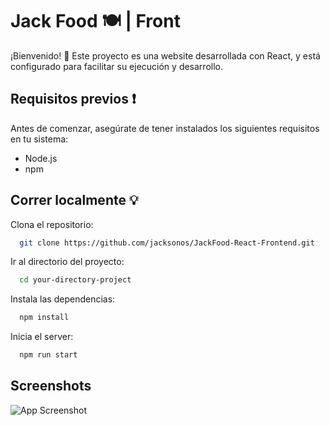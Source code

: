 
# Jack Food 🍽️ | Front 

¡Bienvenido! 👋 Este proyecto es una website  desarrollada con React, y está configurado para facilitar su ejecución y desarrollo.

## Requisitos previos ❗

Antes de comenzar, asegúrate de tener instalados los siguientes requisitos en tu sistema:

- Node.js
- npm
## Correr localmente 💡

Clona el repositorio:

```bash
  git clone https://github.com/jacksonos/JackFood-React-Frontend.git
```

Ir al directorio del proyecto:

```bash
  cd your-directory-project
```

Instala las dependencias:

```bash
  npm install
```

Inicia el server:

```bash
  npm run start
```

## Screenshots

![App Screenshot](https://i.imgur.com/0ky9Bdj.png)

